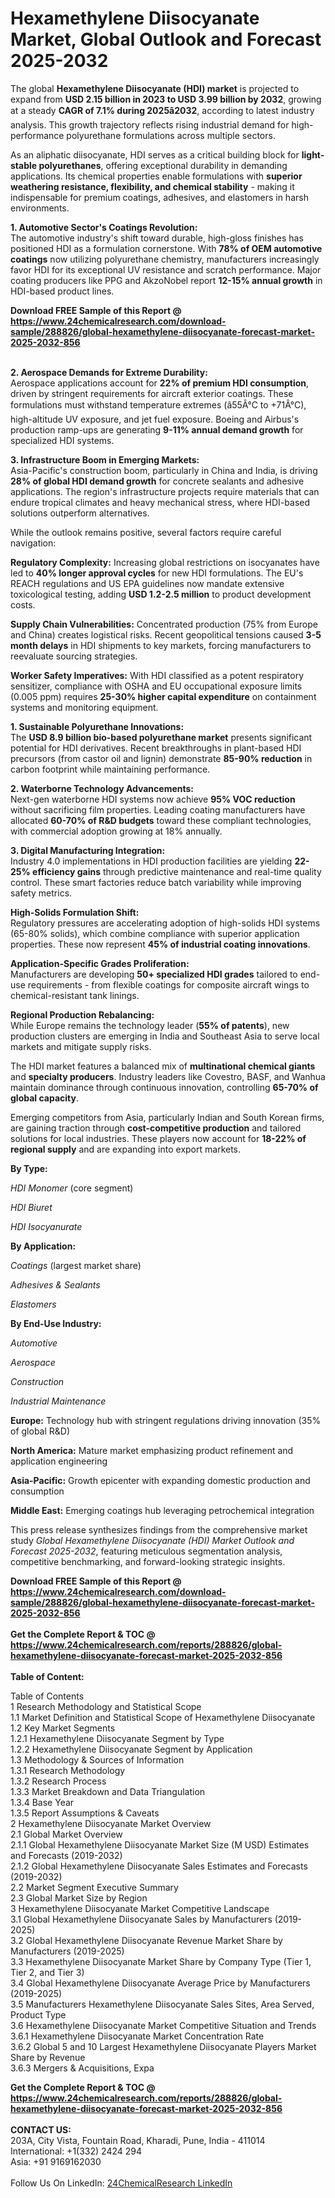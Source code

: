 <h1>Hexamethylene Diisocyanate Market, Global Outlook and Forecast 2025-2032</h1><p>The global <strong>Hexamethylene Diisocyanate (HDI) market</strong> is projected to expand from <strong>USD 2.15 billion in 2023 to USD 3.99 billion by 2032</strong>, growing at a steady <strong>CAGR of 7.1% during 2025â2032</strong>, according to latest industry analysis. This growth trajectory reflects rising industrial demand for high-performance polyurethane formulations across multiple sectors.</p><p>As an aliphatic diisocyanate, HDI serves as a critical building block for <strong>light-stable polyurethanes</strong>, offering exceptional durability in demanding applications. Its chemical properties enable formulations with <strong>superior weathering resistance, flexibility, and chemical stability</strong> - making it indispensable for premium coatings, adhesives, and elastomers in harsh environments.</p><p><strong>1. Automotive Sector's Coatings Revolution:<br></strong>The automotive industry's shift toward durable, high-gloss finishes has positioned HDI as a formulation cornerstone. With <strong>78% of OEM automotive coatings</strong> now utilizing polyurethane chemistry, manufacturers increasingly favor HDI for its exceptional UV resistance and scratch performance. Major coating producers like PPG and AkzoNobel report <strong>12-15% annual growth</strong> in HDI-based product lines.</p><div><b>Download FREE Sample of this Report @ 
            <a href="https://www.24chemicalresearch.com/download-sample/288826/global-hexamethylene-diisocyanate-forecast-market-2025-2032-856">
            https://www.24chemicalresearch.com/download-sample/288826/global-hexamethylene-diisocyanate-forecast-market-2025-2032-856</a></b></div><br><p><strong>2. Aerospace Demands for Extreme Durability:<br></strong>Aerospace applications account for <strong>22% of premium HDI consumption</strong>, driven by stringent requirements for aircraft exterior coatings. These formulations must withstand temperature extremes (â55Â°C to +71Â°C), high-altitude UV exposure, and jet fuel exposure. Boeing and Airbus's production ramp-ups are generating <strong>9-11% annual demand growth</strong> for specialized HDI systems.</p><p><strong>3. Infrastructure Boom in Emerging Markets:<br></strong>Asia-Pacific's construction boom, particularly in China and India, is driving <strong>28% of global HDI demand growth</strong> for concrete sealants and adhesive applications. The region's infrastructure projects require materials that can endure tropical climates and heavy mechanical stress, where HDI-based solutions outperform alternatives.</p><p>While the outlook remains positive, several factors require careful navigation:</p><p><strong>Regulatory Complexity:</strong> Increasing global restrictions on isocyanates have led to <strong>40% longer approval cycles</strong> for new HDI formulations. The EU's REACH regulations and US EPA guidelines now mandate extensive toxicological testing, adding <strong>USD 1.2-2.5 million</strong> to product development costs.</p><p><strong>Supply Chain Vulnerabilities:</strong> Concentrated production (75% from Europe and China) creates logistical risks. Recent geopolitical tensions caused <strong>3-5 month delays</strong> in HDI shipments to key markets, forcing manufacturers to reevaluate sourcing strategies.</p><p><strong>Worker Safety Imperatives:</strong> With HDI classified as a potent respiratory sensitizer, compliance with OSHA and EU occupational exposure limits (0.005 ppm) requires <strong>25-30% higher capital expenditure</strong> on containment systems and monitoring equipment.</p><p><strong>1. Sustainable Polyurethane Innovations:<br></strong>The <strong>USD 8.9 billion bio-based polyurethane market</strong> presents significant potential for HDI derivatives. Recent breakthroughs in plant-based HDI precursors (from castor oil and lignin) demonstrate <strong>85-90% reduction</strong> in carbon footprint while maintaining performance.</p><p><strong>2. Waterborne Technology Advancements:<br></strong>Next-gen waterborne HDI systems now achieve <strong>95% VOC reduction</strong> without sacrificing film properties. Leading coating manufacturers have allocated <strong>60-70% of R&amp;D budgets</strong> toward these compliant technologies, with commercial adoption growing at 18% annually.</p><p><strong>3. Digital Manufacturing Integration:<br></strong>Industry 4.0 implementations in HDI production facilities are yielding <strong>22-25% efficiency gains</strong> through predictive maintenance and real-time quality control. These smart factories reduce batch variability while improving safety metrics.</p><p><strong>High-Solids Formulation Shift:<br></strong>Regulatory pressures are accelerating adoption of high-solids HDI systems (65-80% solids), which combine compliance with superior application properties. These now represent <strong>45% of industrial coating innovations</strong>.</p><p><strong>Application-Specific Grades Proliferation:<br></strong>Manufacturers are developing <strong>50+ specialized HDI grades</strong> tailored to end-use requirements - from flexible coatings for composite aircraft wings to chemical-resistant tank linings.</p><p><strong>Regional Production Rebalancing:<br></strong>While Europe remains the technology leader (<strong>55% of patents</strong>), new production clusters are emerging in India and Southeast Asia to serve local markets and mitigate supply risks.</p><p>The HDI market features a balanced mix of <strong>multinational chemical giants</strong> and <strong>specialty producers</strong>. Industry leaders like Covestro, BASF, and Wanhua maintain dominance through continuous innovation, controlling <strong>65-70% of global capacity</strong>.</p><p>Emerging competitors from Asia, particularly Indian and South Korean firms, are gaining traction through <strong>cost-competitive production</strong> and tailored solutions for local industries. These players now account for <strong>18-22% of regional supply</strong> and are expanding into export markets.</p><p><strong>By Type:</strong></p><p><em>HDI Monomer</em> (core segment)</p><p><em>HDI Biuret</em></p><p><em>HDI Isocyanurate</em></p><p><strong>By Application:</strong></p><p><em>Coatings</em> (largest market share)</p><p><em>Adhesives &amp; Sealants</em></p><p><em>Elastomers</em></p><p><strong>By End-Use Industry:</strong></p><p><em>Automotive</em></p><p><em>Aerospace</em></p><p><em>Construction</em></p><p><em>Industrial Maintenance</em></p><p><strong>Europe:</strong> Technology hub with stringent regulations driving innovation (35% of global R&amp;D)</p><p><strong>North America:</strong> Mature market emphasizing product refinement and application engineering</p><p><strong>Asia-Pacific:</strong> Growth epicenter with expanding domestic production and consumption</p><p><strong>Middle East:</strong> Emerging coatings hub leveraging petrochemical integration</p><p>This press release synthesizes findings from the comprehensive market study <em>Global Hexamethylene Diisocyanate (HDI) Market Outlook and Forecast 2025-2032</em>, featuring meticulous segmentation analysis, competitive benchmarking, and forward-looking strategic insights.</p><div><b>Download FREE Sample of this Report @ 
            <a href="https://www.24chemicalresearch.com/download-sample/288826/global-hexamethylene-diisocyanate-forecast-market-2025-2032-856">
            https://www.24chemicalresearch.com/download-sample/288826/global-hexamethylene-diisocyanate-forecast-market-2025-2032-856</a></b></div><br><div><b>Get the Complete Report & TOC @ 
            <a href="https://www.24chemicalresearch.com/reports/288826/global-hexamethylene-diisocyanate-forecast-market-2025-2032-856">
            https://www.24chemicalresearch.com/reports/288826/global-hexamethylene-diisocyanate-forecast-market-2025-2032-856</a></b></div><br>
            <b>Table of Content:</b><p>Table of Contents<br />
1 Research Methodology and Statistical Scope<br />
1.1 Market Definition and Statistical Scope of Hexamethylene Diisocyanate<br />
1.2 Key Market Segments<br />
1.2.1 Hexamethylene Diisocyanate Segment by Type<br />
1.2.2 Hexamethylene Diisocyanate Segment by Application<br />
1.3 Methodology & Sources of Information<br />
1.3.1 Research Methodology<br />
1.3.2 Research Process<br />
1.3.3 Market Breakdown and Data Triangulation<br />
1.3.4 Base Year<br />
1.3.5 Report Assumptions & Caveats<br />
2 Hexamethylene Diisocyanate Market Overview<br />
2.1 Global Market Overview<br />
2.1.1 Global Hexamethylene Diisocyanate Market Size (M USD) Estimates and Forecasts (2019-2032)<br />
2.1.2 Global Hexamethylene Diisocyanate Sales Estimates and Forecasts (2019-2032)<br />
2.2 Market Segment Executive Summary<br />
2.3 Global Market Size by Region<br />
3 Hexamethylene Diisocyanate Market Competitive Landscape<br />
3.1 Global Hexamethylene Diisocyanate Sales by Manufacturers (2019-2025)<br />
3.2 Global Hexamethylene Diisocyanate Revenue Market Share by Manufacturers (2019-2025)<br />
3.3 Hexamethylene Diisocyanate Market Share by Company Type (Tier 1, Tier 2, and Tier 3)<br />
3.4 Global Hexamethylene Diisocyanate Average Price by Manufacturers (2019-2025)<br />
3.5 Manufacturers Hexamethylene Diisocyanate Sales Sites, Area Served, Product Type<br />
3.6 Hexamethylene Diisocyanate Market Competitive Situation and Trends<br />
3.6.1 Hexamethylene Diisocyanate Market Concentration Rate<br />
3.6.2 Global 5 and 10 Largest Hexamethylene Diisocyanate Players Market Share by Revenue<br />
3.6.3 Mergers & Acquisitions, Expa</p><div><b>Get the Complete Report & TOC @ 
            <a href="https://www.24chemicalresearch.com/reports/288826/global-hexamethylene-diisocyanate-forecast-market-2025-2032-856">
            https://www.24chemicalresearch.com/reports/288826/global-hexamethylene-diisocyanate-forecast-market-2025-2032-856</a></b></div><br><b>CONTACT US:</b><br>
            203A, City Vista, Fountain Road, Kharadi, Pune, India - 411014<br>
            International: +1(332) 2424 294<br>
            Asia: +91 9169162030 <br><br>
            Follow Us On LinkedIn: <a href="https://www.linkedin.com/company/24chemicalresearch/">24ChemicalResearch LinkedIn</a>